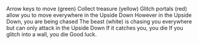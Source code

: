 Arrow keys to move (green)
Collect treasure (yellow)
Glitch portals (red) allow you to move everywhere in the Upside Down
However in the Upside Down, you are being chased
The beast (white) is chasing you everywhere but can only attack in the Upside Down
If it catches you, you die
If you glitch into a wall, you die
Good luck.
